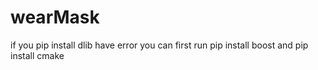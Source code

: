 # wearMask

if you pip install dlib have error
you can first run pip install boost and 
pip install cmake